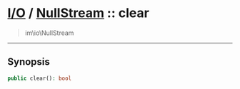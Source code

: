 # [I/O](io.md) / [NullStream](io-NullStream.md) :: clear
 > im\io\NullStream
____

## Synopsis
```php
public clear(): bool
```
